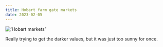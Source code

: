 ```yaml
---
title: Hobart farm gate markets
date: 2023-02-05
---
```


![‘Hobart markets’](/2302_hobart_markets.jpg)

Really trying to get the darker values, but it was just too sunny for once.








